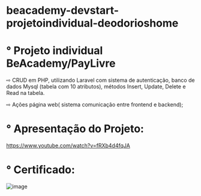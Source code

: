 # beacademy-devstart-projetoindividual-deodorioshome


<h1> ° Projeto individual BeAcademy/PayLivre </h1

⇨ CRUD em PHP, utilizando Laravel com sistema de autenticação,
banco de dados Mysql (tabela com 10 atributos), métodos Insert,
Update, Delete e Read na tabela.

⇨ Ações página web( sistema comunicação entre frontend e backend);



<h1> ° Apresentação do Projeto: </h1

https://www.youtube.com/watch?v=fRXb4d4fqJA

<h1> ° Certificado: </h1

![image](https://user-images.githubusercontent.com/105244346/210438292-85950302-9de4-4ba0-98dc-7174755a00ac.png)


